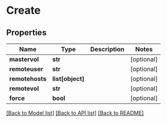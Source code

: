 # Create

## Properties
Name | Type | Description | Notes
------------ | ------------- | ------------- | -------------
**mastervol** | **str** |  | [optional] 
**remoteuser** | **str** |  | [optional] 
**remotehosts** | **list[object]** |  | [optional] 
**remotevol** | **str** |  | [optional] 
**force** | **bool** |  | [optional] 

[[Back to Model list]](../README.md#documentation-for-models) [[Back to API list]](../README.md#documentation-for-api-endpoints) [[Back to README]](../README.md)



